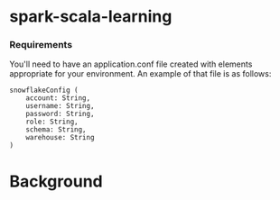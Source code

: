 # spark-scala-learning

### Requirements

You'll need to have an application.conf file created with elements appropriate for your environment.  An example of that file is as follows:

```
snowflakeConfig (
    account: String,
    username: String,
    password: String,
    role: String,
    schema: String,
    warehouse: String
)
```

# Background

